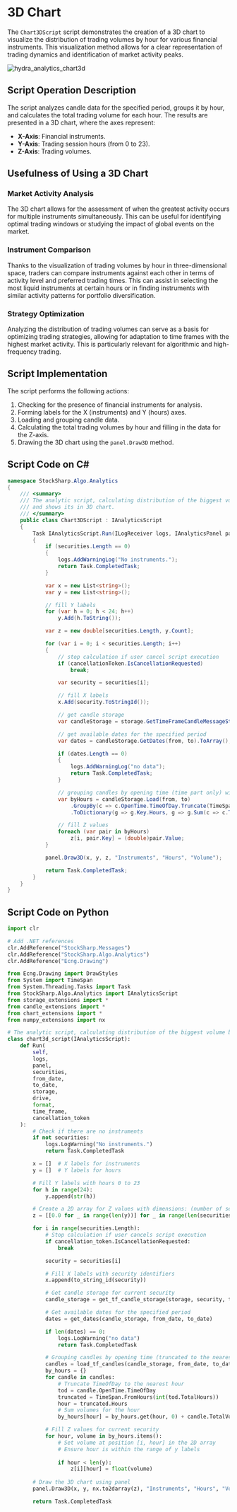 # 3D Chart

The `Chart3DScript` script demonstrates the creation of a 3D chart to visualize the distribution of trading volumes by hour for various financial instruments. This visualization method allows for a clear representation of trading dynamics and identification of market activity peaks.

![hydra_analytics_chart3d](../../../../images/hydra_analytics_chart3d.png)

## Script Operation Description

The script analyzes candle data for the specified period, groups it by hour, and calculates the total trading volume for each hour. The results are presented in a 3D chart, where the axes represent:

- **X-Axis**: Financial instruments.
- **Y-Axis**: Trading session hours (from 0 to 23).
- **Z-Axis**: Trading volumes.

## Usefulness of Using a 3D Chart

### Market Activity Analysis

The 3D chart allows for the assessment of when the greatest activity occurs for multiple instruments simultaneously. This can be useful for identifying optimal trading windows or studying the impact of global events on the market.

### Instrument Comparison

Thanks to the visualization of trading volumes by hour in three-dimensional space, traders can compare instruments against each other in terms of activity level and preferred trading times. This can assist in selecting the most liquid instruments at certain hours or in finding instruments with similar activity patterns for portfolio diversification.

### Strategy Optimization

Analyzing the distribution of trading volumes can serve as a basis for optimizing trading strategies, allowing for adaptation to time frames with the highest market activity. This is particularly relevant for algorithmic and high-frequency trading.

## Script Implementation

The script performs the following actions:

1. Checking for the presence of financial instruments for analysis.
2. Forming labels for the X (instruments) and Y (hours) axes.
3. Loading and grouping candle data.
4. Calculating the total trading volumes by hour and filling in the data for the Z-axis.
5. Drawing the 3D chart using the `panel.Draw3D` method.

## Script Code on C#

```cs
namespace StockSharp.Algo.Analytics
{
	/// <summary>
	/// The analytic script, calculating distribution of the biggest volume by hours
	/// and shows its in 3D chart.
	/// </summary>
	public class Chart3DScript : IAnalyticsScript
	{
		Task IAnalyticsScript.Run(ILogReceiver logs, IAnalyticsPanel panel, SecurityId[] securities, DateTime from, DateTime to, IStorageRegistry storage, IMarketDataDrive drive, StorageFormats format, TimeSpan timeFrame, CancellationToken cancellationToken)
		{
			if (securities.Length == 0)
			{
				logs.AddWarningLog("No instruments.");
				return Task.CompletedTask;
			}

			var x = new List<string>();
			var y = new List<string>();

			// fill Y labels
			for (var h = 0; h < 24; h++)
				y.Add(h.ToString());

			var z = new double[securities.Length, y.Count];

			for (var i = 0; i < securities.Length; i++)
			{
				// stop calculation if user cancel script execution
				if (cancellationToken.IsCancellationRequested)
					break;

				var security = securities[i];

				// fill X labels
				x.Add(security.ToStringId());

				// get candle storage
				var candleStorage = storage.GetTimeFrameCandleMessageStorage(security, timeFrame, drive, format);

				// get available dates for the specified period
				var dates = candleStorage.GetDates(from, to).ToArray();

				if (dates.Length == 0)
				{
					logs.AddWarningLog("no data");
					return Task.CompletedTask;
				}

				// grouping candles by opening time (time part only) with 1 hour truncating
				var byHours = candleStorage.Load(from, to)
					.GroupBy(c => c.OpenTime.TimeOfDay.Truncate(TimeSpan.FromHours(1)))
					.ToDictionary(g => g.Key.Hours, g => g.Sum(c => c.TotalVolume));

				// fill Z values
				foreach (var pair in byHours)
					z[i, pair.Key] = (double)pair.Value;
			}

			panel.Draw3D(x, y, z, "Instruments", "Hours", "Volume");

			return Task.CompletedTask;
		}
	}
}
```

## Script Code on Python

```python
import clr

# Add .NET references
clr.AddReference("StockSharp.Messages")
clr.AddReference("StockSharp.Algo.Analytics")
clr.AddReference("Ecng.Drawing")

from Ecng.Drawing import DrawStyles
from System import TimeSpan
from System.Threading.Tasks import Task
from StockSharp.Algo.Analytics import IAnalyticsScript
from storage_extensions import *
from candle_extensions import *
from chart_extensions import *
from numpy_extensions import nx

# The analytic script, calculating distribution of the biggest volume by hours and shows its in 3D chart.
class chart3d_script(IAnalyticsScript):
    def Run(
        self,
        logs,
        panel,
        securities,
        from_date,
        to_date,
        storage,
        drive,
        format,
        time_frame,
        cancellation_token
    ):
        # Check if there are no instruments
        if not securities:
            logs.LogWarning("No instruments.")
            return Task.CompletedTask

        x = []  # X labels for instruments
        y = []  # Y labels for hours

        # Fill Y labels with hours 0 to 23
        for h in range(24):
            y.append(str(h))

        # Create a 2D array for Z values with dimensions: (number of securities) x (number of hours)
        z = [[0.0 for _ in range(len(y))] for _ in range(len(securities))]

        for i in range(securities.Length):
            # Stop calculation if user cancels script execution
            if cancellation_token.IsCancellationRequested:
                break

            security = securities[i]

            # Fill X labels with security identifiers
            x.append(to_string_id(security))

            # Get candle storage for current security
            candle_storage = get_tf_candle_storage(storage, security, time_frame, drive, format)

            # Get available dates for the specified period
            dates = get_dates(candle_storage, from_date, to_date)

            if len(dates) == 0:
                logs.LogWarning("no data")
                return Task.CompletedTask

            # Grouping candles by opening time (truncated to the nearest hour) and summing volumes
            candles = load_tf_candles(candle_storage, from_date, to_date)
            by_hours = {}
            for candle in candles:
                # Truncate TimeOfDay to the nearest hour
                tod = candle.OpenTime.TimeOfDay
                truncated = TimeSpan.FromHours(int(tod.TotalHours))
                hour = truncated.Hours
                # Sum volumes for the hour
                by_hours[hour] = by_hours.get(hour, 0) + candle.TotalVolume

            # Fill Z values for current security
            for hour, volume in by_hours.items():
                # Set volume at position [i, hour] in the 2D array
                # Ensure hour is within the range of y labels
                
                if hour < len(y):
                    z[i][hour] = float(volume)
                    
        # Draw the 3D chart using panel
        panel.Draw3D(x, y, nx.to2darray(z), "Instruments", "Hours", "Volume")

        return Task.CompletedTask
```
